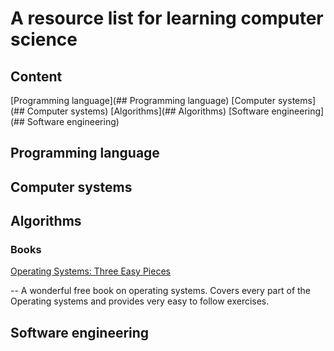 # A resource list for learning computer science

## Content
[Programming language](## Programming language)
[Computer systems](## Computer systems)
[Algorithms](## Algorithms)
[Software engineering](## Software engineering)

## Programming language

## Computer systems

## Algorithms

### Books

[Operating Systems: Three Easy Pieces](http://pages.cs.wisc.edu/~remzi/OSTEP/)

-- A wonderful free book on operating systems. Covers every part of the Operating
systems and provides very easy to follow exercises.

## Software engineering
